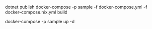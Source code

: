 dotnet publish
docker-compose -p sample -f docker-compose.yml -f docker-compose.nix.yml build

docker-compose -p sample up -d

